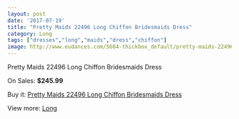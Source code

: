 ```yaml
---
layout: post
date: '2017-07-19'
title: "Pretty Maids 22496 Long Chiffon Bridesmaids Dress"
category: Long
tags: ["dresses","long","maids","dress","chiffon"]
image: http://www.eudances.com/5684-thickbox_default/pretty-maids-22496-long-chiffon-bridesmaids-dress.jpg
---
```

Pretty Maids 22496 Long Chiffon Bridesmaids Dress

On Sales: **$245.99**
<a href="https://www.eudances.com/en/long/1971-pretty-maids-22496-long-chiffon-bridesmaids-dress.html"><amp-img layout="responsive" width="600" height="600" src="//www.eudances.com/5684-thickbox_default/pretty-maids-22496-long-chiffon-bridesmaids-dress.jpg" alt="Pretty Maids 22496 Long Chiffon Bridesmaids Dress 0" /></a>
<a href="https://www.eudances.com/en/long/1971-pretty-maids-22496-long-chiffon-bridesmaids-dress.html"><amp-img layout="responsive" width="600" height="600" src="//www.eudances.com/5685-thickbox_default/pretty-maids-22496-long-chiffon-bridesmaids-dress.jpg" alt="Pretty Maids 22496 Long Chiffon Bridesmaids Dress 1" /></a>

Buy it: [Pretty Maids 22496 Long Chiffon Bridesmaids Dress](https://www.eudances.com/en/long/1971-pretty-maids-22496-long-chiffon-bridesmaids-dress.html "Pretty Maids 22496 Long Chiffon Bridesmaids Dress")

View more: [Long](https://www.eudances.com/en/21-long "Long")